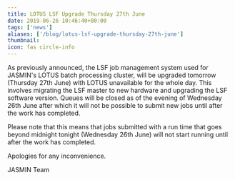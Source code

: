 ```yaml
---
title: LOTUS LSF Upgrade Thursday 27th June
date: 2019-06-26 10:46:40+00:00
tags: ['news']
aliases: ['/blog/lotus-lsf-upgrade-thursday-27th-june']
thumbnail: 
icon: fas circle-info
---
```

As previously announced, the LSF job management system used for JASMIN's LOTUS batch processing cluster, will be upgraded tomorrow (Thursday 27th June) with LOTUS unavailable for the whole day. This involves migrating the LSF master to new hardware and upgrading the LSF software version. Queues will be closed as of the evening of Wednesday 26th June after which it will not be possible to submit new jobs until after the work has completed.


Please note that this means that jobs submitted with a run time that goes beyond midnight tonight (Wednesday 26th June) will not start running until after the work has completed.


Apologies for any inconvenience.


JASMIN Team


